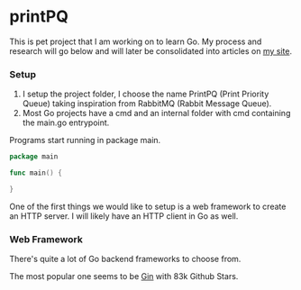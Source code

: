 # printPQ

This is pet project that I am working on to learn Go. My process and research will go below and will later be consolidated into articles on [my site](shariqnaiyer.com).

### Setup

1. I setup the project folder, I choose the name PrintPQ (Print Priority Queue) taking inspiration from RabbitMQ (Rabbit Message Queue).
2. Most Go projects have a cmd and an internal folder with cmd containing the main.go entrypoint.

Programs start running in package main.

```go main.go
package main

func main() {

}
```

One of the first things we would like to setup is a web framework to create an HTTP server. I will likely have an HTTP client in Go as well.

### Web Framework

There's quite a lot of Go backend frameworks to choose from.

The most popular one seems to be [Gin](https://github.com/gin-gonic/gin) with 83k Github Stars. 


